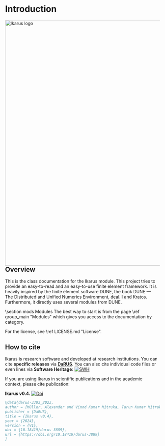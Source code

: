 # Introduction

<!--
SPDX-FileCopyrightText: 2021-2025 The Ikarus Developers mueller@ibb.uni-stuttgart.de
SPDX-License-Identifier: LGPL-3.0-or-later

The content of the file is partly adapted from https://git.iws.uni-stuttgart.de/dumux-repositories/dumux/-/blob/master/README.md?ref_type=heads.
-->

<img align="left" src="BigLogo_transparent.png" width="800" alt="Ikarus logo">  

## Overview

This is the class documentation for the Ikarus module.
This project tries to provide an easy-to-read and an easy-to-use finite element framework.
It is heavily inspired by the finite element software DUNE, the book DUNE — The Distributed and Unified Numerics Environment, deal.II and Kratos.
Furthermore, it directly uses several modules from DUNE.

\section mods Modules
The best way to start is from the page \ref group_main "Modules" which gives
you access to the documentation by category.

For the license, see \ref LICENSE.md "License".

## How to cite

Ikarus is research software and developed at research institutions.
You can cite **specific releases** via [**DaRUS**](https://darus.uni-stuttgart.de/dataverse/ikarus).
You can also cite individual code files or even lines via **Software Heritage**: [![SWH](https://archive.softwareheritage.org/badge/swh:1:rel:740930accfafedda16191ef29c9b7abd098efe6d/)](https://archive.softwareheritage.org/swh:1:rel:740930accfafedda16191ef29c9b7abd098efe6d;origin=https://github.com/ikarus-project/ikarus;visit=swh:1:snp:b4f08f128cb90cd10a37b8c657a7d01baef0ac24)

If you are using Ikarus in scientific publications and in
the academic context, please cite publication:

**Ikarus v0.4.** [![Doi](https://img.shields.io/badge/DOI-10.18419%2Fdarus--3889-orange)](https://doi.org/10.18419/darus-3889)

```bib
@data{darus-3303_2023,
author = {Müller, Alexander and Vinod Kumar Mitruka, Tarun Kumar Mitruka and Jakob, Henrik},
publisher = {DaRUS},
title = {Ikarus v0.4},
year = {2024},
version = {V1},
doi = {10.18419/darus-3889},
url = {https://doi.org/10.18419/darus-3889}
}
```
